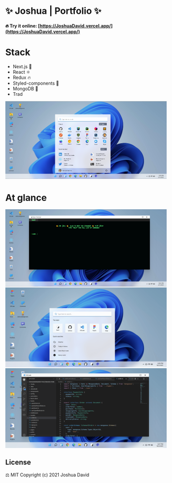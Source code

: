 # ✨ Joshua | Portfolio ✨

#### 🔥 Try it online: [https://JoshuaDavid.vercel.app/](https://JoshuaDavid.vercel.app/)

# Stack

- Next.js 🚀
- React ⚛
- Redux 🔥
- Styled-components 💅
- MongoDB 🍃
- Trad

![home](./public/about/5.png)

# At glance

![home](./public/about/4.png)
![home](./public/about/2.png)
![home](./public/about/3.png)

## License

⚖️ MIT Copyright (c) 2021 Joshua David
